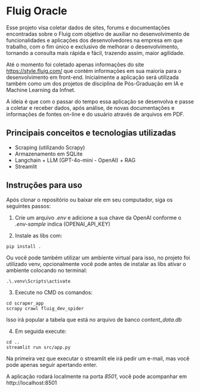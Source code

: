 # Fluig Oracle

Esse projeto visa coletar dados de sites, forums e documentações encontradas sobre o Fluig com objetivo de auxiliar no desenvolvimento de funcionalidades e aplicações dos desenvolvedores na empresa em que trabalho, com o fim único e exclusivo de melhorar o desenvolvimento, tornando a consulta mais rápida e fácil, trazendo assim, maior agilidade.

Até o momento foi coletado apenas informações do site https://style.fluig.com/ que contém informações em sua maioria para o desenvolvimento em front-end. Inicialmente a aplicação será utilizada também como um dos projetos de disciplina de Pós-Graduação em IA e Machine Learning da Infnet.

A ideia é que com o passar do tempo essa aplicação se desenvolva e passe a coletar e receber dados, após análise, de novas documentações e informações de fontes on-line e do usuário através de arquivos em PDF. 

## Principais conceitos e tecnologias utilizadas
- Scraping (utilizando Scrapy)
- Armazenamento em SQLite
- Langchain + LLM (GPT-4o-mini - OpenAI) + RAG
- Streamlit

## Instruções para uso
Após clonar o repositório ou baixar ele em seu computador, siga os seguintes passos:

1. Crie um arquivo *.env* e adicione a sua chave da OpenAI conforme o *.env-sample* indica (OPENAI_API_KEY)

2. Instale as libs com:
```shell
pip install .
```
Ou você pode também utilizar um ambiente virtual para isso, no projeto foi utilizado venv, opcionalmente você pode antes de instalar as libs ativar o ambiente colocando no terminal:
```
.\.venv\Scripts\activate 
```

3. Execute no CMD os comandos:
```shell
cd scraper_app
scrapy crawl fluig_dev_spider
```
Isso irá popular a tabela que está no arquivo de banco *content_data.db* 

4. Em seguida execute:
```shell
cd ..
streamlit run src/app.py
```
Na primeira vez que executar o streamlit ele irá pedir um e-mail, mas você pode apenas seguir apertando enter.

A aplicação rodará localmente na porta *8501*, você pode acompanhar em http://localhost:8501